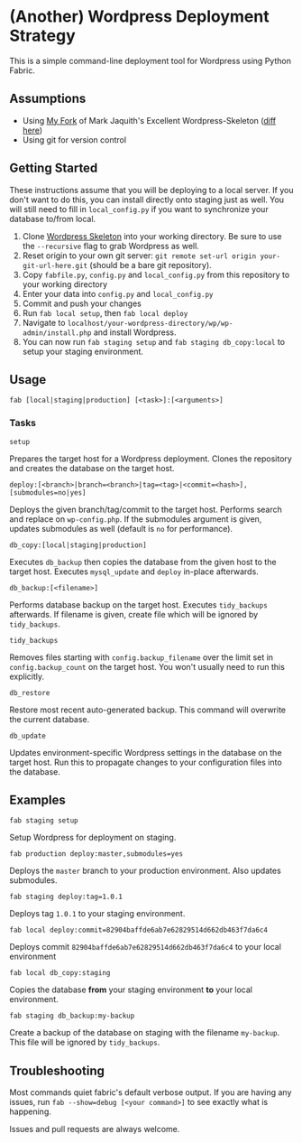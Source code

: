(Another) Wordpress Deployment Strategy
================================
This is a simple command-line deployment tool for Wordpress using Python Fabric.

Assumptions
--------------------------------
* Using [My Fork](https://github.com/victormoukhortov/WordPress-Skeleton) of Mark Jaquith's Excellent Wordpress-Skeleton ([diff here](https://github.com/markjaquith/WordPress-Skeleton/compare/master...victormoukhortov:master))
* Using git for version control

Getting Started
--------------------------------
These instructions assume that you will be deploying to a local server. If you don't want to do this, you can install directly onto staging just as well. You will still need to fill in `local_config.py` if you want to synchronize your database to/from local.

1. Clone [Wordpress Skeleton](https://github.com/victormoukhortov/WordPress-Skeleton) into your working directory. Be sure to use the `--recursive` flag to grab Wordpress as well.
2. Reset origin to your own git server: `git remote set-url origin your-git-url-here.git` (should be a bare git repository).
3. Copy `fabfile.py`, `config.py` and `local_config.py` from this repository to your working directory
4. Enter your data into `config.py` and `local_config.py`
5. Commit and push your changes
6. Run `fab local setup`, then `fab local deploy`
7. Navigate to `localhost/your-wordpress-directory/wp/wp-admin/install.php` and install Wordpress.
8. You can now run `fab staging setup` and `fab staging db_copy:local` to setup your staging environment.


Usage
--------------------------------
    fab [local|staging|production] [<task>]:[<arguments>]

### Tasks

    setup

Prepares the target host for a Wordpress deployment. Clones the repository and creates the database on the target host.

    deploy:[<branch>|branch=<branch>|tag=<tag>|<commit=<hash>],[submodules=no|yes]

Deploys the given branch/tag/commit to the target host. Performs search and replace on `wp-config.php`. If the submodules argument is given, updates submodules as well (default is `no` for performance).

    db_copy:[local|staging|production]

Executes `db_backup` then copies the database from the given host to the target host. Executes `mysql_update` and `deploy` in-place afterwards.

    db_backup:[<filename>]

Performs database backup on the target host. Executes `tidy_backups` afterwards. If filename is given, create file which will be ignored by `tidy_backups`.

    tidy_backups

Removes files starting with `config.backup_filename` over the limit set in `config.backup_count` on the target host. You won't usually need to run this explicitly.

    db_restore
    
Restore most recent auto-generated backup. This command will overwrite the current database.

    db_update

Updates environment-specific Wordpress settings in the database on the target host. Run this to propagate changes to your configuration files into the database.

Examples
--------------------------------
    
    fab staging setup

Setup Wordpress for deployment on staging.
    
    fab production deploy:master,submodules=yes

Deploys the `master` branch to your production environment. Also updates submodules.

    fab staging deploy:tag=1.0.1

Deploys tag `1.0.1` to your staging environment.

    fab local deploy:commit=82904baffde6ab7e62829514d662db463f7da6c4
    
Deploys commit `82904baffde6ab7e62829514d662db463f7da6c4` to your local environment
    
    fab local db_copy:staging

Copies the database **from** your staging environment **to** your local environment.

    fab staging db_backup:my-backup

Create a backup of the database on staging with the filename `my-backup`. This file will be ignored by `tidy_backups`.

Troubleshooting
--------------------------------

Most commands quiet fabric's default verbose output. If you are having any issues, run `fab --show=debug [<your command>]` to see exactly what is happening. 

Issues and pull requests are always welcome.
